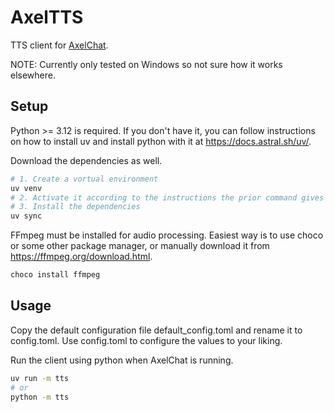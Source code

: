 # AxelTTS

TTS client for [AxelChat](https://github.com/3dproger/AxelChat).

NOTE: Currently only tested on Windows so not sure how it works elsewhere.

## Setup

Python >= 3.12 is required. If you don't have it, you can follow instructions on how to install uv and install python with it at https://docs.astral.sh/uv/.

Download the dependencies as well.
```bash
# 1. Create a vortual environment
uv venv
# 2. Activate it according to the instructions the prior command gives
# 3. Install the dependencies
uv sync
```

FFmpeg must be installed for audio processing.
Easiest way is to use choco or some other package manager, or manually download it from https://ffmpeg.org/download.html.

```powershell
choco install ffmpeg
```

## Usage

Copy the default configuration file default_config.toml and rename it to config.toml. Use config.toml to configure the values to your liking.

Run the client using python when AxelChat is running.

```sh
uv run -m tts
# or
python -m tts
```
